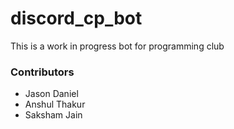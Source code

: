 # discord_cp_bot

This is a work in progress bot for programming club

### Contributors
* Jason Daniel
* Anshul Thakur
* Saksham Jain